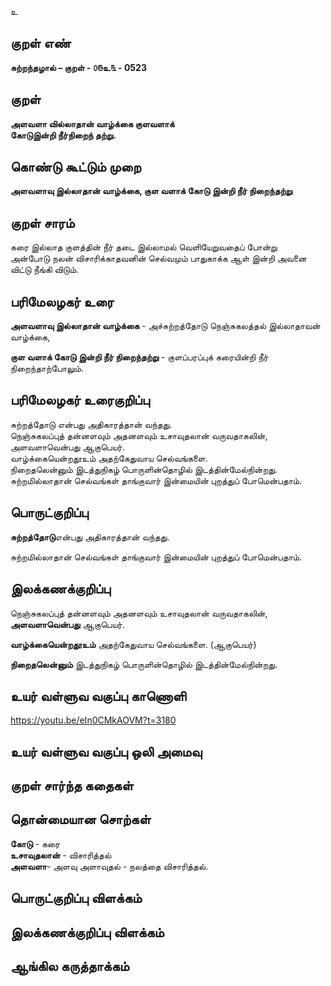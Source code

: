 உ

## குறள் எண் 

**சுற்றந்தழால் – குறள் - ௦௫உ௩ - 0523**  

## குறள் 

**அளவளா வில்லாதான் வாழ்க்கை குளவளாக்  
கோடுஇன்றி நீர்நிறைந் தற்று.**

## கொண்டு கூட்டும் முறை

**அளவளாவு இல்லாதான் வாழ்க்கை, குள வளாக் கோடு இன்றி நீர் நிறைந்தற்று** 

## குறள் சாரம் 

கரை இல்லாத குளத்தின் நீர் தடை இல்லாமல் வெளியேறுவதைப் போன்று  
அன்போடு நலன் விசாரிக்காதவனின் செல்வமும் பாதுகாக்க ஆள் இன்றி அவனை விட்டு நீங்கி விடும்.  

## பரிமேலழகர் உரை

**அளவளாவு இல்லாதான் வாழ்க்கை** - அச்சுற்றத்தோடு நெஞ்சுகலத்தல் இல்லாதாவன் வாழ்க்கை,  

**குள வளாக் கோடு இன்றி நீர் நிறைந்தற்று** - குளப்பரப்புக் கரையின்றி நீர் நிறைந்தாற்போலும்.  


## பரிமேலழகர் உரைகுறிப்பு   

சுற்றத்தோடு என்பது அதிகாரத்தான் வந்தது.  
நெஞ்சுகலப்புத் தன்னளவும் அதனளவும் உசாவுதலான் வருவதாகலின், அளவளாவென்பது ஆகுபெயர்.  
வாழ்க்கையென்றதூஉம் அதற்கேதுவாய செல்வங்களை.  
நிறைதலென்னும் இடத்துநிகழ் பொருளின்தொழில் இடத்தின்மேல்நின்றது.  
சுற்றமில்லாதான் செல்வங்கள் தாங்குவார் இன்மையின் புறத்துப் போமென்பதாம்.    

## பொருட்குறிப்பு 

**சுற்றத்தோடு**என்பது அதிகாரத்தான் வந்தது.  
   
சுற்றமில்லாதான் செல்வங்கள் தாங்குவார் இன்மையின் புறத்துப் போமென்பதாம்.    

## இலக்கணக்குறிப்பு  

நெஞ்சுகலப்புத் தன்னளவும் அதனளவும் உசாவுதலான் வருவதாகலின்,  
**அளவளாவென்பது** ஆகுபெயர்.    

**வாழ்க்கையென்றதூஉம்** அதற்கேதுவாய செல்வங்களை. (ஆகுபெயர்)

**நிறைதலென்னும்** இடத்துநிகழ் பொருளின்தொழில் இடத்தின்மேல்நின்றது.

## உயர் வள்ளுவ வகுப்பு காணொளி

https://youtu.be/eIn0CMkAOVM?t=3180

## உயர் வள்ளுவ வகுப்பு ஒலி அமைவு 

 
## குறள் சார்ந்த கதைகள் 


## தொன்மையான சொற்கள்

**கோடு** - கரை   
**உசாவுதலான்** -  விசாரித்தல்  
**அளவளா**- அளவு அளாவுதல் - நலத்தை விசாரித்தல்.  

## பொருட்குறிப்பு விளக்கம்


## இலக்கணக்குறிப்பு விளக்கம்


## ஆங்கில கருத்தாக்கம் 


